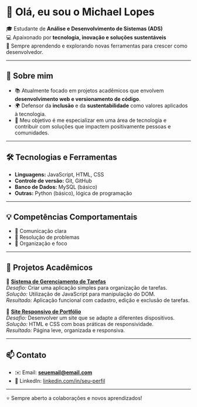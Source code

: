 # 👋 Olá, eu sou o Michael Lopes  

🎓 Estudante de **Análise e Desenvolvimento de Sistemas (ADS)**  
💻 Apaixonado por **tecnologia, inovação e soluções sustentáveis**  
🌱 Sempre aprendendo e explorando novas ferramentas para crescer como desenvolvedor.  

---

## 🚀 Sobre mim
- 📚 Atualmente focado em projetos acadêmicos que envolvem **desenvolvimento web e versionamento de código**.  
- 🌍 Defensor da **inclusão** e da **sustentabilidade** como valores aplicados à tecnologia.  
- 🎯 Meu objetivo é me especializar em uma área de tecnologia e contribuir com soluções que impactem positivamente pessoas e comunidades.  

---

## 🛠️ Tecnologias e Ferramentas
- **Linguagens:** JavaScript, HTML, CSS  
- **Controle de versão:** Git, GitHub  
- **Banco de Dados:** MySQL (básico)  
- **Outras:** Python (básico), lógica de programação  

---

## 💡 Competências Comportamentais
- 🤝 Comunicação clara  
- 🧩 Resolução de problemas  
- 📌 Organização e foco  

---

## 📂 Projetos Acadêmicos
🔹 **[Sistema de Gerenciamento de Tarefas](#)**  
*Desafio:* Criar uma aplicação simples para organização de tarefas.  
*Solução:* Utilização de JavaScript para manipulação do DOM.  
*Resultado:* Aplicação funcional com cadastro, edição e exclusão de tarefas.  

🔹 **[Site Responsivo de Portfólio](#)**  
*Desafio:* Desenvolver um site que se adapte a diferentes dispositivos.  
*Solução:* HTML e CSS com boas práticas de responsividade.  
*Resultado:* Página leve, organizada e responsiva.  

---

## 📫 Contato
- ✉️ Email: **seuemail@email.com**  
- 💼 LinkedIn: [linkedin.com/in/seu-perfil](#)  

---

⭐ Sempre aberto a colaborações e novos aprendizados!

